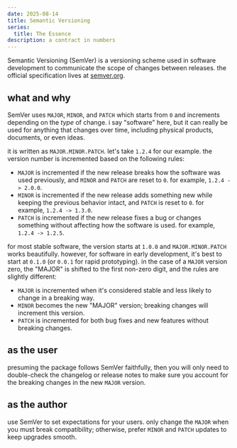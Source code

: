 ```yaml
---
date: 2025-08-14
title: Semantic Versioning
series:
  title: The Essence
description: a contract in numbers
---
```


Semantic Versioning (SemVer) is a versioning scheme used in software development to communicate the scope of changes between releases. the official specification lives at [semver.org](https://semver.org/).

## what and why

SemVer uses `MAJOR`, `MINOR`, and `PATCH` which starts from `0` and increments depending on the *type* of change. i say "software" here, but it can really be used for anything that changes over time, including physical products, documents, or even ideas.

it is written as `MAJOR.MINOR.PATCH`. let's take `1.2.4` for our example. the version number is incremented based on the following rules:

- `MAJOR` is incremented if the new release breaks how the software was used previously, and `MINOR` and `PATCH` are reset to `0`. for example, `1.2.4 -> 2.0.0`.
- `MINOR` is incremented if the new release adds something new while keeping the previous behavior intact, and `PATCH` is reset to `0`. for example, `1.2.4 -> 1.3.0`.
- `PATCH` is incremented if the new release fixes a bug or changes something without affecting how the software is used. for example, `1.2.4 -> 1.2.5`.

for most stable software, the version starts at `1.0.0` and `MAJOR.MINOR.PATCH` works beautifully. however, for software in early development, it's best to start at `0.1.0` (or `0.0.1` for rapid prototyping). in the case of a `MAJOR` version zero, the "MAJOR" is shifted to the first non-zero digit, and the rules are slightly different:

- `MAJOR` is incremented when it's considered stable and less likely to change in a breaking way.
- `MINOR` becomes the new "MAJOR" version; breaking changes will increment this version.
- `PATCH` is incremented for both bug fixes and new features without breaking changes.

## as the user

presuming the package follows SemVer faithfully, then you will only need to double-check the changelog or release notes to make sure you account for the breaking changes in the new `MAJOR` version.

## as the author

use SemVer to set expectations for your users. only change the `MAJOR` when you must break compatibility; otherwise, prefer `MINOR` and `PATCH` updates to keep upgrades smooth.
